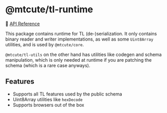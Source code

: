 # @mtcute/tl-runtime

📖 [API Reference](https://ref.mtcute.dev/modules/_mtcute_tl_runtime.html)

This package contains runtime for TL (de-)serialization.
It only contains binary reader and writer implementations,
as well as some `Uint8Array` utilities, and is used by `@mtcute/core`.

`@mtcute/tl-utils` on the other hand has utilities like codegen
and schema manipulation, which is only needed at runtime if you
are patching the schema (which is a rare case anyways).

## Features
- Supports all TL features used by the public schema
- Uint8Array utilities like `hexDecode`
- Supports browsers out of the box
